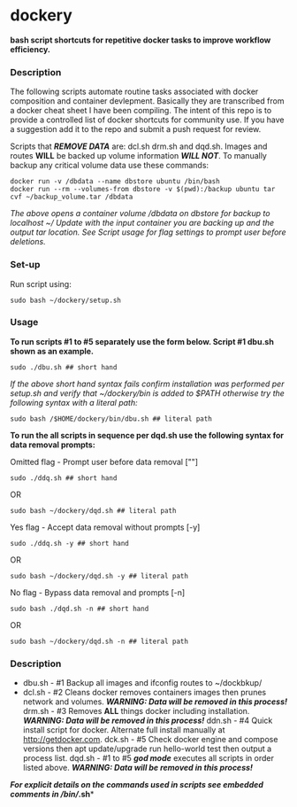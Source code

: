 # dockery

**bash script shortcuts for repetitive docker tasks to improve workflow efficiency.**

### Description
The following scripts automate routine tasks associated with docker composition and container devlepment. Basically they are transcribed from a docker cheat sheet I have been compiling. The intent of this repo is to provide a controlled list of docker shortcuts for community use. If you have a suggestion add it to the repo and submit a push request for review.

Scripts that _**REMOVE DATA**_ are: dcl.sh drm.sh and dqd.sh. Images and routes **WILL** be backed up volume information _**WILL NOT**_.  To manually backup any critical volume data use these commands:
 
	docker run -v /dbdata --name dbstore ubuntu /bin/bash
	docker run --rm --volumes-from dbstore -v $(pwd):/backup ubuntu tar cvf ~/backup_volume.tar /dbdata
    
_The above opens a container volume /dbdata on dbstore for backup to localhost ~/ Update with the input container you are backing up and the output tar location._
_See Script usage for flag settings to prompt user before deletions._

### Set-up
Run script using:

	sudo bash ~/dockery/setup.sh 

### Usage
**To run scripts #1 to #5 separately use the form below. Script #1 dbu.sh shown as an example.**

	sudo ./dbu.sh ## short hand
	
_If the above short hand syntax fails confirm installation was performed per setup.sh and verify that ~/dockery/bin is added to $PATH otherwise try the following syntax with a literal path:_
	
	sudo bash /$HOME/dockery/bin/dbu.sh ## literal path
	
**To run the all scripts in sequence per dqd.sh use the following syntax for data removal prompts:**

Omitted flag - Prompt user before data removal [""]
	
	sudo ./ddq.sh ## short hand
	
OR
	
	sudo bash ~/dockery/dqd.sh ## literal path
	
Yes flag - Accept data removal without prompts [-y]
	
	sudo ./ddq.sh -y ## short hand
	
OR
	
	sudo bash ~/dockery/dqd.sh -y ## literal path
	
No flag - Bypass data removal and prompts [-n]
	
	sudo bash ./dqd.sh -n ## short hand
	
OR

	sudo bash ~/dockery/dqd.sh -n ## literal path
	
### Description
- dbu.sh - #1 Backup all images and ifconfig routes to ~/dockbkup/
- dcl.sh - #2 Cleans docker removes containers images then prunes network and volumes.
	**_WARNING: Data will be removed in this process!_**
drm.sh - #3 Removes **ALL** things docker including installation. **_WARNING: Data will be removed in this process!_**
ddn.sh - #4 Quick install script for docker. Alternate full install manually at http://getdocker.com.
dck.sh - #5 Check docker engine and compose versions then apt update/upgrade run hello-world test then output a process list.
dqd.sh - #1 to #5 _**god mode**_ executes all scripts in order listed above. **_WARNING: Data will be removed in this process!_**


***For explicit details on the commands used in scripts see embedded comments in /bin/*.sh***
